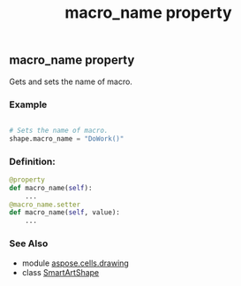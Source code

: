 ﻿---
title: macro_name property
second_title: Aspose.Cells for Python via .NET API References
description: 
type: docs
weight: 780
url: /aspose.cells.drawing/smartartshape/macro_name/
is_root: false
---

## macro_name property


Gets and sets the name of macro.

### Example 


```python

# Sets the name of macro.
shape.macro_name = "DoWork()"

```
### Definition:
```python
@property
def macro_name(self):
    ...
@macro_name.setter
def macro_name(self, value):
    ...
```

### See Also
* module [aspose.cells.drawing](../../)
* class [SmartArtShape](/cells/python-net/aspose.cells.drawing/smartartshape)
